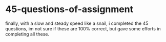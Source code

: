 # 45-questions-of-assignment
finally, with a slow and steady speed like a snail, i completed the 45 questions, im not sure if these are 100% correct, but gave some efforts in completing all these.
